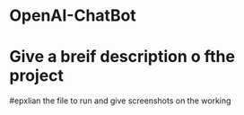 # OpenAI-ChatBot

# Give a breif description  o fthe project 
#epxlian the file to run and give screenshots on the working
